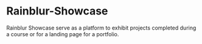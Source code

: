 # Rainblur-Showcase
Rainblur Showcase serve as a platform to exhibit projects completed during a course or for a landing page for a portfolio.
